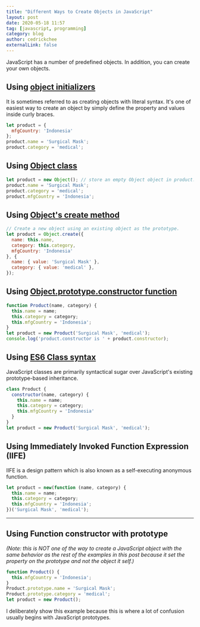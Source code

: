 ```yaml
---
title: "Different Ways to Create Objects in JavaScript"
layout: post
date: 2020-05-18 11:57
tag: [javascript, programming]
category: blog
author: cedrickchee
externalLink: false
---
```


JavaScript has a number of predefined objects. In addition, you can create 
your own objects.

## Using [object initializers](https://developer.mozilla.org/en-US/docs/Web/JavaScript/Guide/Working_with_Objects#Object_initializers)

It is sometimes referred to as creating objects with literal syntax.
It's one of easiest way to create an object by simply define the property and values inside curly braces.

```javascript
let product = {
  mfgCountry: 'Indonesia'
};
product.name = 'Surgical Mask';
product.category = 'medical';
```

## Using [Object class](https://developer.mozilla.org/en-US/docs/Web/JavaScript/Reference/Global_Objects/Object)

```javascript
let product = new Object(); // store an empty Object object in product.
product.name = 'Surgical Mask';
product.category = 'medical';
product.mfgCountry = 'Indonesia';
```

## Using [Object's create method](https://developer.mozilla.org/en-US/docs/Web/JavaScript/Reference/Global_Objects/Object/create)

```javascript
// Create a new object using an existing object as the prototype.
let product = Object.create({
  name: this.name,
  category: this.category,
  mfgCountry: 'Indonesia'
}, {
  name: { value: 'Surgical Mask' },
  category: { value: 'medical' },
});
```

## Using [Object.prototype.constructor function](https://developer.mozilla.org/en-US/docs/Web/JavaScript/Reference/Global_Objects/Object/constructor#Examples)

```javascript
function Product(name, category) {
  this.name = name;
  this.category = category;
  this.mfgCountry = 'Indonesia';
}
let product = new Product('Surgical Mask', 'medical');
console.log('product.constructor is ' + product.constructor);
```

## Using [ES6 Class syntax](https://developer.mozilla.org/en-US/docs/Web/JavaScript/Reference/Classes)

JavaScript classes are primarily syntactical sugar over JavaScript's existing
prototype-based inheritance.

```javascript
class Product {
  constructor(name, category) {
    this.name = name;
    this.category = category;
    this.mfgCountry = 'Indonesia'
  }
}
let product = new Product('Surgical Mask', 'medical');
```

## Using Immediately Invoked Function Expression (IIFE)

IIFE is a design pattern which is also known as a self-executing 
anonymous function.

```javascript
let product = new(function (name, category) {
  this.name = name;
  this.category = category;
  this.mfgCountry = 'Indonesia';
})('Surgical Mask', 'medical');
```

---

## Using Function constructor with prototype

_(Note: this is NOT one of the way to create a JavaScript object with the same behavior as the rest
of the examples in this post because it set the property on the prototype and not the object it self.)_

```javascript
function Product() {
  this.mfgCountry = 'Indonesia';
}
Product.prototype.name = 'Surgical Mask';
Product.prototype.category = 'medical';
let product = new Product();
```

I deliberately show this example because this is where a lot of confusion usually begins with JavaScript prototypes.